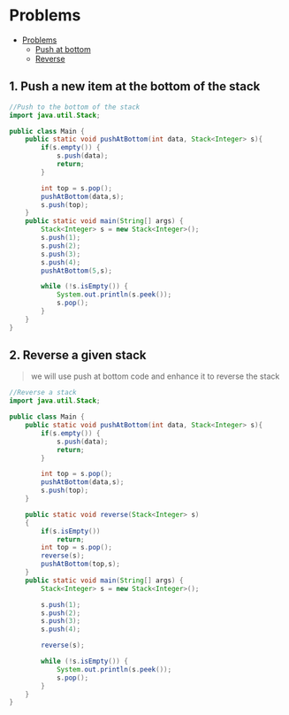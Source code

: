 # Problems
- [Problems](#Problems)
    - [Push at bottom](#PushAtBottom)
    - [Reverse](#Reverse)

## 1. Push a new item at the bottom of the stack

```Java
//Push to the bottom of the stack
import java.util.Stack;

public class Main {
    public static void pushAtBottom(int data, Stack<Integer> s){
        if(s.empty()) {
            s.push(data);
            return;
        }

        int top = s.pop();
        pushAtBottom(data,s);
        s.push(top);
    }
    public static void main(String[] args) {
        Stack<Integer> s = new Stack<Integer>();
        s.push(1);
        s.push(2);
        s.push(3);
        s.push(4);
        pushAtBottom(5,s);

        while (!s.isEmpty()) {
            System.out.println(s.peek());
            s.pop();
        }
    }
}
```


## 2. Reverse a given stack
> we will use push at bottom code and enhance it to reverse the stack

```Java
//Reverse a stack
import java.util.Stack;

public class Main {
    public static void pushAtBottom(int data, Stack<Integer> s){
        if(s.empty()) {
            s.push(data);
            return;
        }

        int top = s.pop();
        pushAtBottom(data,s);
        s.push(top);
    }

    public static void reverse(Stack<Integer> s)
    {
        if(s.isEmpty())
            return;
        int top = s.pop();
        reverse(s);
        pushAtBottom(top,s);
    }
    public static void main(String[] args) {
        Stack<Integer> s = new Stack<Integer>();

        s.push(1);
        s.push(2);
        s.push(3);
        s.push(4);

        reverse(s);

        while (!s.isEmpty()) {
            System.out.println(s.peek());
            s.pop();
        }
    }
}
```

